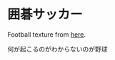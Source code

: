 # 囲碁サッカー

Football texture from [here](https://forums.creativecow.net/thread/2/970549).

何が起こるのがわからないのが野球